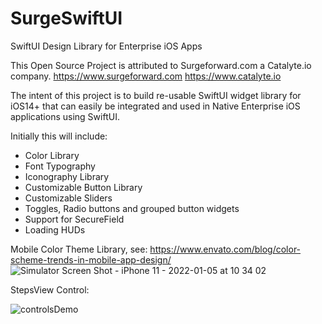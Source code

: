 # SurgeSwiftUI
SwiftUI Design Library for Enterprise iOS Apps

This Open Source Project is attributed to Surgeforward.com a Catalyte.io company.
https://www.surgeforward.com
https://www.catalyte.io

The intent of this project is to build re-usable SwiftUI widget library for iOS14+ that can easily be integrated and used in
Native Enterprise iOS applications using SwiftUI.

Initially this will include:
* Color Library
* Font Typography
* Iconography Library
* Customizable Button Library
* Customizable Sliders
* Toggles, Radio buttons and grouped button widgets
* Support for SecureField
* Loading HUDs

Mobile Color Theme Library, see: https://www.envato.com/blog/color-scheme-trends-in-mobile-app-design/
![Simulator Screen Shot - iPhone 11 - 2022-01-05 at 10 34 02](https://user-images.githubusercontent.com/96930813/148254101-609e4268-32c4-4bf4-ae0d-18b9e6567d45.png)

StepsView Control:

![controlsDemo](https://user-images.githubusercontent.com/96930813/148796385-ffd5dac8-98ea-4dac-8fd9-3768492c2417.png)
